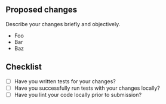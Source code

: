 ## Proposed changes
  Describe your changes briefly and objectively.
* Foo
* Bar
* Baz

## Checklist

- [ ] Have you written tests for your changes?
- [ ] Have you successfully run tests with your changes locally?
- [ ] Have you lint your code locally prior to submission?